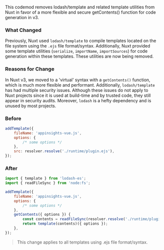 This codemod removes lodash/template and related template utilities from Nuxt in favor of a more flexible and secure getContents() function for code generation in v3.

### What Changed

Previously, Nuxt used `lodash/template` to compile templates located on the file system using the `.ejs` file format/syntax. Additionally, Nuxt provided some template utilities (`serialize`, `importName`, `importSources`) for code generation within these templates. These utilities are now being removed.

### Reasons for Change

In Nuxt v3, we moved to a 'virtual' syntax with a `getContents()` function, which is much more flexible and performant. Additionally, `lodash/template` has had multiple security issues. Although these issues do not apply to Nuxt projects since it is used at build-time and by trusted code, they still appear in security audits. Moreover, `lodash` is a hefty dependency and is unused by most projects.

### Before

```js
addTemplate({
    fileName: 'appinsights-vue.js',
    options: {
        /* some options */
    },
    src: resolver.resolve('./runtime/plugin.ejs'),
});
```

### After

```js
import { template } from 'lodash-es';
import { readFileSync } from 'node:fs';

addTemplate({
    fileName: 'appinsights-vue.js',
    options: {
        /* some options */
    },
    getContents({ options }) {
        const contents = readFileSync(resolver.resolve('./runtime/plugin.ejs'), 'utf-8');
        return template(contents)({ options });
    },
});
```


> This change applies to all templates using .ejs file format/syntax.
